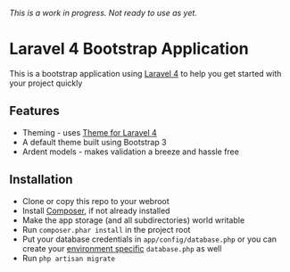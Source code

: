 *This is a work in progress. Not ready to use as yet.*

# Laravel 4 Bootstrap Application

This is a bootstrap application using [Laravel 4](http://laravel.com) to help you get started with your project quickly

## Features

* Theming - uses [Theme for Laravel 4](https://github.com/teepluss/laravel4-theme)
* A default theme built using Bootstrap 3
* Ardent models - makes validation a breeze and hassle free


## Installation

* Clone or copy this repo to your webroot
* Install [Composer](https://getcomposer.org/), if not already installed
* Make the app storage (and all subdirectories) world writable
* Run `composer.phar install` in the project root
* Put your database credentials in `app/config/database.php` or you can create your [environment specific](http://laravel.com/docs/configuration#environment-configuration) `database.php` as well
* Run `php artisan migrate`